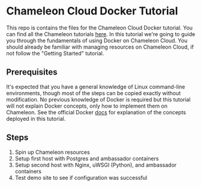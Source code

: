 # Chameleon Cloud Docker Tutorial

This repo is contains the files for the Chameleon Cloud Docker tutorial. You can find all the Chameleon tutorials [here][tutorials]. In this tutorial we're going to guide you through the fundamentals of using Docker on Chameleon Cloud. You should already be familiar with managing resources on Chameleon Cloud, if not follow the "Getting Started" tutorial.

## Prerequisites

It's expected that you have a general knowledge of Linux command-line environments, though most of the steps can be copied exactly without modification. No previous knowledge of Docker is required but this tutorial will not explain Docker concepts, only how to implement them on Chameleon. See the official Docker [docs](https://docs.docker.com/) for explanation of the concepts deployed in this tutorial.

## Steps

1. Spin up Chameleon resources
2. Setup first host with Postgres and ambassador containers
3. Setup second host with Nginx, uWSGI (Python), and ambassador containers
4. Test demo site to see if configuration was successful

[tutorials]: https://cloudandbigdatalab.github.io
